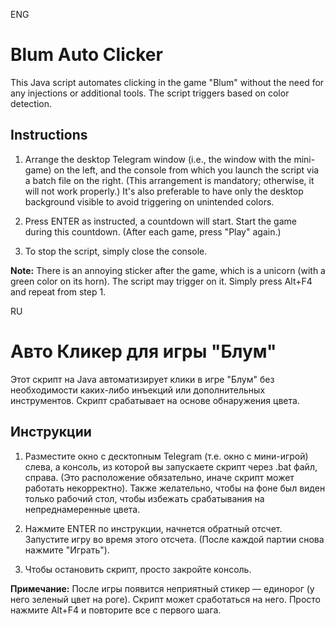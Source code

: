 ENG
# Blum Auto Clicker

This Java script automates clicking in the game "Blum" without the need for any injections or additional tools. The script triggers based on color detection.

## Instructions

1. Arrange the desktop Telegram window (i.e., the window with the mini-game) on the left, and the console from which you launch the script via a batch file on the right. (This arrangement is mandatory; otherwise, it will not work properly.) It's also preferable to have only the desktop background visible to avoid triggering on unintended colors.

2. Press ENTER as instructed, a countdown will start. Start the game during this countdown. (After each game, press "Play" again.)

3. To stop the script, simply close the console.

**Note:** There is an annoying sticker after the game, which is a unicorn (with a green color on its horn). The script may trigger on it. Simply press Alt+F4 and repeat from step 1.


RU
# Авто Кликер для игры "Блум"

Этот скрипт на Java автоматизирует клики в игре "Блум" без необходимости каких-либо инъекций или дополнительных инструментов. Скрипт срабатывает на основе обнаружения цвета.

## Инструкции

1. Разместите окно с десктопным Telegram (т.е. окно с мини-игрой) слева, а консоль, из которой вы запускаете скрипт через .bat файл, справа. (Это расположение обязательно, иначе скрипт может работать некорректно). Также желательно, чтобы на фоне был виден только рабочий стол, чтобы избежать срабатывания на непреднамеренные цвета.

2. Нажмите ENTER по инструкции, начнется обратный отсчет. Запустите игру во время этого отсчета. (После каждой партии снова нажмите "Играть").

3. Чтобы остановить скрипт, просто закройте консоль.

**Примечание:** После игры появится неприятный стикер — единорог (у него зеленый цвет на роге). Скрипт может сработаться на него. Просто нажмите Alt+F4 и повторите все с первого шага.

